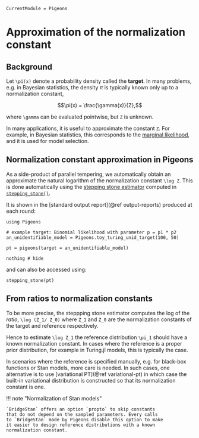 ```@meta
CurrentModule = Pigeons
```

# Approximation of the normalization constant

## Background

Let ``\pi(x)`` denote a probability density called the **target**. 
In many problems, e.g. in Bayesian statistics, the density $\pi$ is typically 
known only up to a normalization constant, 
```math
\pi(x) = \frac{\gamma(x)}{Z},
```
where ``\gamma`` can be evaluated pointwise, but ``Z`` is unknown.

In many applications, it is useful to approximate the constant ``Z``. For  example, in Bayesian statistics, this corresponds to the 
[marginal likelihood](https://en.wikipedia.org/wiki/Marginal_likelihood), and it is used for model selection. 

## Normalization constant approximation in Pigeons

As a side-product of parallel tempering, we automatically obtain an approximate the natural logarithm of the normalization constant ``\log Z``. This is done automatically using the 
[stepping stone estimator](https://www.ncbi.nlm.nih.gov/pmc/articles/PMC3038348/) computed in [`stepping_stone()`](@ref). 

It is shown in the [standard output report](@ref output-reports) produced at each round:

```@example constants
using Pigeons

# example target: Binomial likelihood with parameter p = p1 * p2
an_unidentifiable_model = Pigeons.toy_turing_unid_target(100, 50)

pt = pigeons(target = an_unidentifiable_model)

nothing # hide
```

and can also be accessed using:

```@example constants
stepping_stone(pt)
```

## From ratios to normalization constants

To be more precise, the steppping stone estimator computes the 
log of the *ratio*, ``\log (Z_1/ Z_0)`` where ``Z_1`` and ``Z_0`` are the normalization constants of the target and reference respectively. 

Hence to estimate ``\log Z_1`` the reference distribution ``\pi_1`` should have a known normalization constant. In cases where the reference is a proper prior distribution, for example in Turing.jl models, this is typically the case. 

In scenarios where the reference is specified manually, e.g. for black-box functions or Stan models, more care is needed. In such cases, one alternative is to use [variational PT](@ref variational-pt) in which case the built-in variational distribution is constructed so that its normalization constant is one. 

!!! note "Normalization of Stan models"

    `BridgeStan` offers an option `propto` to skip constants 
    that do not depend on the sampled parameters. Every calls 
    to `BridgeStan` made by Pigeons disable this option to make 
    it easier to design reference distributions with a known 
    normalization constant. 